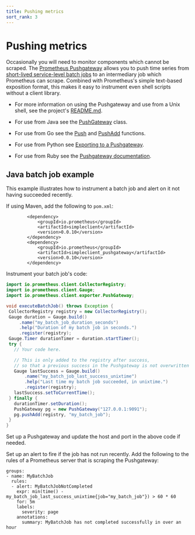 ```yaml
---
title: Pushing metrics
sort_rank: 3
---
```


# Pushing metrics

Occasionally you will need to monitor components which cannot be scraped. The
[Prometheus Pushgateway](https://github.com/prometheus/pushgateway) allows you
to push time series from [short-lived service-level batch
jobs](/docs/practices/pushing/) to an intermediary job which Prometheus can
scrape. Combined with Prometheus's simple text-based exposition format, this
makes it easy to instrument even shell scripts without a client library.

 * For more information on using the Pushgateway and use from a Unix shell, see the project's
[README.md](https://github.com/prometheus/pushgateway/blob/master/README.md).

 * For use from Java see the
[PushGateway](https://prometheus.io/client_java/io/prometheus/client/exporter/PushGateway.html)
class.

 * For use from Go see the [Push](http://godoc.org/github.com/prometheus/client_golang/prometheus#Push) and [PushAdd](http://godoc.org/github.com/prometheus/client_golang/prometheus#PushAdd) functions.

 * For use from Python see [Exporting to a Pushgateway](https://github.com/prometheus/client_python#exporting-to-a-pushgateway).

 * For use from Ruby see the [Pushgateway documentation](https://github.com/prometheus/client_ruby#pushgateway).

## Java batch job example

This example illustrates how to instrument a batch job and alert on it not having succeeded recently.

If using Maven, add the following to `pom.xml`:

```
        <dependency>
            <groupId>io.prometheus</groupId>
            <artifactId>simpleclient</artifactId>
            <version>0.0.10</version>
        </dependency>
        <dependency>
            <groupId>io.prometheus</groupId>
            <artifactId>simpleclient_pushgateway</artifactId>
            <version>0.0.10</version>
        </dependency>
```

Instrument your batch job's code:

```java
import io.prometheus.client.CollectorRegistry;
import io.prometheus.client.Gauge;
import io.prometheus.client.exporter.PushGateway;

void executeBatchJob() throws Exception {
 CollectorRegistry registry = new CollectorRegistry();
 Gauge duration = Gauge.build()
     .name("my_batch_job_duration_seconds")
     .help("Duration of my batch job in seconds.")
     .register(registry);
 Gauge.Timer durationTimer = duration.startTimer();
 try {
   // Your code here.

   // This is only added to the registry after success,
   // so that a previous success in the Pushgateway is not overwritten on failure.
   Gauge lastSuccess = Gauge.build()
       .name("my_batch_job_last_success_unixtime")
       .help("Last time my batch job succeeded, in unixtime.")
       .register(registry);
   lastSuccess.setToCurrentTime();
 } finally {
   durationTimer.setDuration();
   PushGateway pg = new PushGateway("127.0.0.1:9091");
   pg.pushAdd(registry, "my_batch_job");
 }
}
```

Set up a Pushgateway and update the host and port in the above code if needed.

Set up an alert to fire if the job has not run recently. Add the following to
the rules of a Prometheus server that is scraping the Pushgateway:

```
groups:
- name: MyBatchJob
  rules:
  - alert: MyBatchJobNotCompleted
    expr: min(time() - my_batch_job_last_success_unixtime{job="my_batch_job"}) > 60 * 60
    for: 5m
    labels:
      severity: page
    annotations:
      summary: MyBatchJob has not completed successfully in over an hour
```
